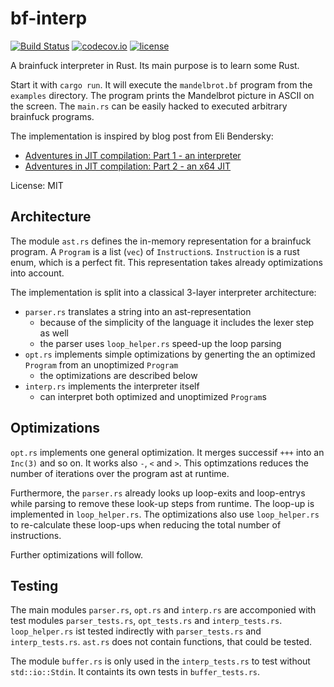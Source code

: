 # bf-interp

[![Build Status](https://travis-ci.org/msuesskraut/bf-interp.svg?branch=master)](https://travis-ci.org/msuesskraut/bf-interp)
 [![codecov.io](https://codecov.io/gh/msuesskraut/bf-interp/coverage.svg?branch=master)](https://codecov.io/gh/msuesskraut/bf-interp?branch=master)
 [![license](https://img.shields.io/github/license/mashape/apistatus.svg)](https://github.com/msuesskraut/bf-interp)

A brainfuck interpreter in Rust.
Its main purpose is to learn some Rust.

Start it with `cargo run`.
It will execute the `mandelbrot.bf` program from the `examples` directory.
The program prints the Mandelbrot picture in ASCII on the screen.
The `main.rs` can be easily hacked to executed arbitrary brainfuck programs.

The implementation is inspired by blog post from Eli Bendersky:
* [Adventures in JIT compilation: Part 1 - an interpreter](http://eli.thegreenplace.net/2017/adventures-in-jit-compilation-part-1-an-interpreter/)
* [Adventures in JIT compilation: Part 2 - an x64 JIT](http://eli.thegreenplace.net/2017/adventures-in-jit-compilation-part-2-an-x64-jit/)

License: MIT

## Architecture

The module `ast.rs` defines the in-memory representation for a brainfuck program.
A `Program` is a list (`vec`) of `Instruction`s.
`Instruction` is a rust enum, which is a perfect fit. 
This representation takes already optimizations into account.

The implementation is split into a classical 3-layer interpreter architecture:
* `parser.rs` translates a string into an ast-representation
  * because of the simplicity of the language it includes the lexer step as well
  * the parser uses `loop_helper.rs` speed-up the loop parsing
* `opt.rs` implements simple optimizations by generting the an optimized `Program` from an unoptimized `Program`
  * the optimizations are described below
* `interp.rs` implements the interpreter itself
  * can interpret both optimized and unoptimized `Program`s

## Optimizations

`opt.rs` implements one general optimization.
It merges successif `+++` into an `Inc(3)` and so on.
It works also `-`, `<` and `>`.
This optimzations reduces the number of iterations over the program ast at runtime.

Furthermore, the `parser.rs` already looks up loop-exits and loop-entrys while parsing
to remove these look-up steps from runtime.
The loop-up is implemented in `loop_helper.rs`.
The optimizations also use `loop_helper.rs` to re-calculate these loop-ups
when reducing the total number of instructions.

Further optimizations will follow.

## Testing

The main modules `parser.rs`, `opt.rs` and `interp.rs` are
accomponied with test modules `parser_tests.rs`, `opt_tests.rs` and `interp_tests.rs`.
`loop_helper.rs` ist tested indirectly with `parser_tests.rs` and `interp_tests.rs`.
`ast.rs` does not contain functions, that could be tested.

The module `buffer.rs` is only used in the `interp_tests.rs` to test without `std::io::Stdin`.
It containts its own tests in `buffer_tests.rs`.